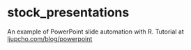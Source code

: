 # stock_presentations
An example of PowerPoint slide automation with R. Tutorial at [ljupcho.com/blog/powerpoint](ljupcho.com/blog/powerpoint)
